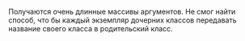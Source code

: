 Получаются очень длинные массивы аргументов.
Не смог найти способ, что бы каждый экземпляр дочерних классов передавать название своего класса в родительский класс.